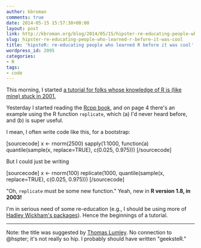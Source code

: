 ```yaml
---
author: kbroman
comments: true
date: 2014-05-15 15:57:38+00:00
layout: post
link: http://kbroman.org/blog/2014/05/15/hipster-re-educating-people-who-learned-r-before-it-was-cool/
slug: hipster-re-educating-people-who-learned-r-before-it-was-cool
title: 'hipsteR: re-educating people who learned R before it was cool'
wordpress_id: 2095
categories:
- R
tags:
- code
---
```


This morning, I started [a tutorial for folks whose knowledge of R is (like mine) stuck in 2001.](http://kbroman.github.io/hipsteR/)

Yesterday I started reading the [Rcpp book](http://www.amazon.com/exec/obidos/ASIN/1461468671/7210-20), and on page 4 there's an example using the R function `replicate`, which (a) I'd never heard before, and (b) is super useful.

I mean, I often write code like this, for a bootstrap:

[sourcecode]
x <- rnorm(2500)
sapply(1:1000, function(a) quantile(sample(x, replace=TRUE), c(0.025, 0.975)))
[/sourcecode]

But I could just be writing

[sourcecode]
x <- rnorm(100)
replicate(1000, quantile(sample(x, replace=TRUE), c(0.025, 0.975)))
[/sourcecode]

"Oh, `replicate` must be some new function." Yeah, new in **R version 1.8, in 2003!**

I'm in serious need of some re-education (e.g., I should be using more of [Hadley Wickham's packages](http://github.com/hadley)). Hence the beginnings of a tutorial.



* * *


Note: the title was suggested by [Thomas Lumley](https://www.stat.auckland.ac.nz/showperson?firstname=Thomas&surname=Lumley). No connection to @hspter; it's not really so hip. I probably should have written "geeksteR."
